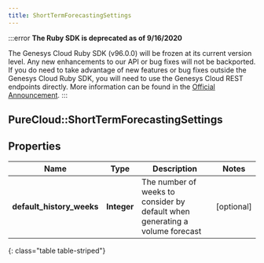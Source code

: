 ```yaml
---
title: ShortTermForecastingSettings
---
```


:::error
**The Ruby SDK is deprecated as of 9/16/2020**

The Genesys Cloud Ruby SDK (v96.0.0) will be frozen at its current version level. Any new enhancements to our API or bug fixes will not be backported. If you do need to take advantage of new features or bug fixes outside the Genesys Cloud Ruby SDK, you will need to use the Genesys Cloud REST endpoints directly. More information can be found in the [Official Announcement](https://developer.mypurecloud.com/forum/t/announcement-genesys-cloud-ruby-sdk-end-of-life/8850).
:::


## PureCloud::ShortTermForecastingSettings

## Properties

|Name | Type | Description | Notes|
|------------ | ------------- | ------------- | -------------|
| **default_history_weeks** | **Integer** | The number of weeks to consider by default when generating a volume forecast | [optional] |
{: class="table table-striped"}


